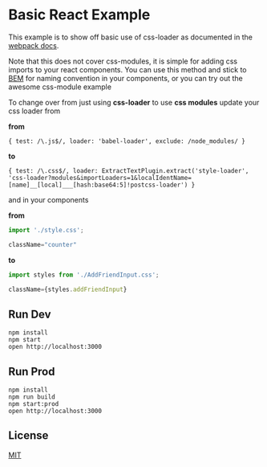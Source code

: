 Basic React Example
=====================

This example is to show off basic use of css-loader as documented in the [webpack docs](https://christianalfoni.github.io/react-webpack-cookbook/Loading-CSS.html).

Note that this does not cover css-modules, it is simple for adding css imports to your react components. You can use this method and stick to [BEM](https://css-tricks.com/bem-101/) for naming convention in your components, or you can try out the awesome css-module example

To change over from just using **css-loader** to use **css modules** update your css loader from 

**from**

`{ test: /\.js$/, loader: 'babel-loader', exclude: /node_modules/ }`

**to**

`{ test: /\.css$/, loader: ExtractTextPlugin.extract('style-loader', 'css-loader?modules&importLoaders=1&localIdentName=[name]__[local]___[hash:base64:5]!postcss-loader') }`

and in your components

**from**

```js
import './style.css';

className="counter"
```

**to**

```js
import styles from './AddFriendInput.css';

className={styles.addFriendInput}
```

## Run Dev

```
npm install
npm start
open http://localhost:3000
```

## Run Prod

```
npm install
npm run build
npm start:prod
open http://localhost:3000
```

## License

[MIT](http://isekivacenz.mit-license.org/)

